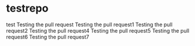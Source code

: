 # testrepo
test
Testing the pull request
Testing the pull request1
Testing the pull request2
Testing the pull request4
Testing the pull request5
Testing the pull request6
Testing the pull request7
